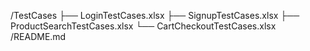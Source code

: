 /TestCases
  ├── LoginTestCases.xlsx
  ├── SignupTestCases.xlsx
  ├── ProductSearchTestCases.xlsx
  └── CartCheckoutTestCases.xlsx
/README.md
